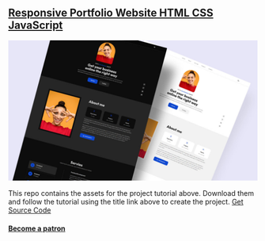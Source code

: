 ## [Responsive Portfolio Website HTML CSS JavaScript]('https://youtube.com/egatortutorials)

![](./thumbnail.jpg)

This repo contains the assets for the project tutorial above. Download them and follow the tutorial using the title link above to create the project.
[Get Source Code](https://www.buymeacoffee.com/egator/e/155558)

#### [Become a patron](https://patreon.com/egator)
